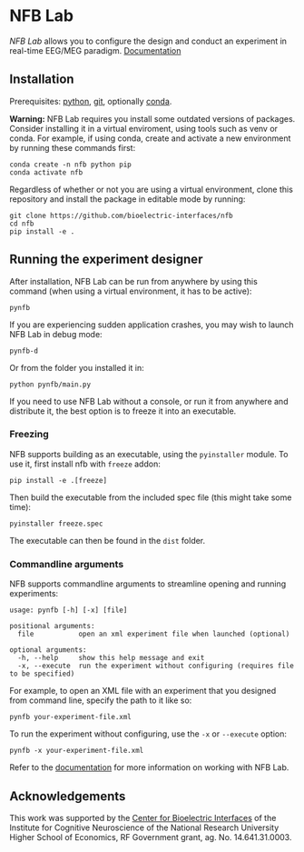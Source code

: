# NFB Lab 
*NFB Lab* allows you to configure the design and conduct an experiment in real-time EEG/MEG paradigm. [Documentation](https://nfb-lab.readthedocs.io/en/latest/)

## Installation
Prerequisites: [python](https://www.python.org/), [git](https://git-scm.com/), optionally [conda](https://docs.conda.io/en/latest/miniconda.html).

**Warning:** NFB Lab requires you install some outdated versions of packages. Consider installing it in a virtual enviroment, using tools such as venv or conda. For example, if using conda, create and activate a new environment by running these commands first:
```
conda create -n nfb python pip
conda activate nfb
```

Regardless of whether or not you are using a virtual environment, clone this repository and install the package in editable mode by running:
```
git clone https://github.com/bioelectric-interfaces/nfb
cd nfb
pip install -e .
```

## Running the experiment designer
After installation, NFB Lab can be run from anywhere by using this command (when using a virtual environment, it has to be active):
```
pynfb
```
If you are experiencing sudden application crashes, you may wish to launch NFB Lab in debug mode:
```
pynfb-d
```
Or from the folder you installed it in:
```
python pynfb/main.py
```
If you need to use NFB Lab without a console, or run it from anywhere and distribute it, the best option is to freeze it into an executable.

### Freezing
NFB supports building as an executable, using the `pyinstaller` module. To use it, first install nfb with `freeze` addon:
```
pip install -e .[freeze]
```
Then build the executable from the included spec file (this might take some time):
```
pyinstaller freeze.spec
```
The executable can then be found in the `dist` folder.

### Commandline arguments
NFB supports commandline arguments to streamline opening and running experiments:
```
usage: pynfb [-h] [-x] [file]

positional arguments:
  file           open an xml experiment file when launched (optional)

optional arguments:
  -h, --help     show this help message and exit
  -x, --execute  run the experiment without configuring (requires file to be specified)
```
For example, to open an XML file with an experiment that you designed from command line, specify the path to it like so:
```
pynfb your-experiment-file.xml
```
To run the experiment without configuring, use the `-x` or `--execute` option:
```
pynfb -x your-experiment-file.xml
```

Refer to the [documentation](https://nfb-lab.readthedocs.io/en/latest/) for more information on working with NFB Lab.

## Acknowledgements
This work was supported by the [Center for Bioelectric Interfaces](https://bioelectric.hse.ru/en/) of the Institute for Cognitive Neuroscience of the National Research University Higher School of Economics, RF Government grant, ag. No. 14.641.31.0003.
